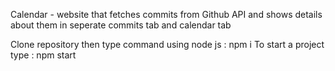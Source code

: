 Calendar - website that fetches commits from Github API and shows details about them in seperate commits tab and calendar tab

Clone repository then type command using node js :
npm i
To start a project type :
npm start
